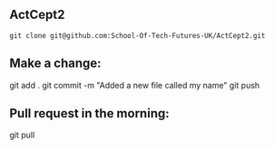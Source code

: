 ## ActCept2
```
git clone git@github.com:School-Of-Tech-Futures-UK/ActCept2.git
```

## Make a change:
git add .
git commit -m "Added a new file called my name"
git push

## Pull request in the morning:
git pull

